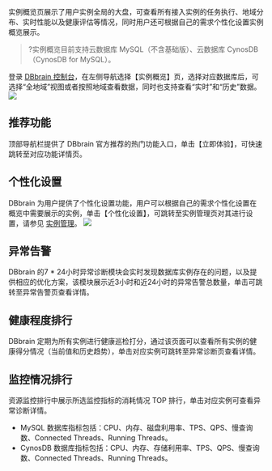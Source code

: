实例概览页展示了用户实例全局的大盘，可查看所有接入实例的任务执行、地域分布、实时性能以及健康评估等情况，同时用户还可根据自己的需求个性化设置实例概览展示。

>?实例概览目前支持云数据库 MySQL（不含基础版）、云数据库 CynosDB（CynosDB for MySQL）。


登录 [DBbrain 控制台](https://console.cloud.tencent.com/dbbrain/analysis)，在左侧导航选择【实例概览】页，选择对应数据库后，可选择“全地域”视图或者按照地域查看数据，同时也支持查看“实时”和“历史”数据。
![](https://main.qcloudimg.com/raw/dfa105d71fee2c3f3849e2e718949365.png)

## 推荐功能
顶部导航栏提供了 DBbrain 官方推荐的热门功能入口，单击【立即体验】，可快速跳转至对应功能详情页。

## 个性化设置
DBbrain 为用户提供了个性化设置功能，用户可以根据自己的需求个性化设置在概览中需要展示的实例，单击【个性化设置】，可跳转至实例管理页对其进行设置，请参见 [实例管理](https://cloud.tencent.com/document/product/1130/37998)。
![](https://main.qcloudimg.com/raw/fc153834fc726cda9949540d916c6837.png)

## 异常告警
DBbrain 的7 * 24小时异常诊断模块会实时发现数据库实例存在的问题，以及提供相应的优化方案，该模块展示近3小时和近24小时的异常告警总数量，单击可跳转至异常告警页查看详情。

## 健康程度排行
DBbrain 定期为所有实例进行健康巡检打分，通过该页面可以查看所有实例的健康得分情况（当前值和历史趋势），单击对应实例可跳转至异常诊断页查看详情。

## 监控情况排行
资源监控排行中展示所选监控指标的消耗情况 TOP 排行，单击对应实例可查看异常诊断详情。
- MySQL 数据库指标包括：CPU、内存、磁盘利用率、TPS、QPS、慢查询数、Connected Threads、Running Threads。
- CynosDB 数据库指标包括：CPU、内存、存储利用率、TPS、QPS、慢查询数、Connected Threads、Running Threads。
